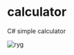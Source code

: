 # calculator
C# simple calculator 


![ryg](https://user-images.githubusercontent.com/54048747/161403621-90513524-ad5a-47e9-9ecf-d9790359e887.JPG)
